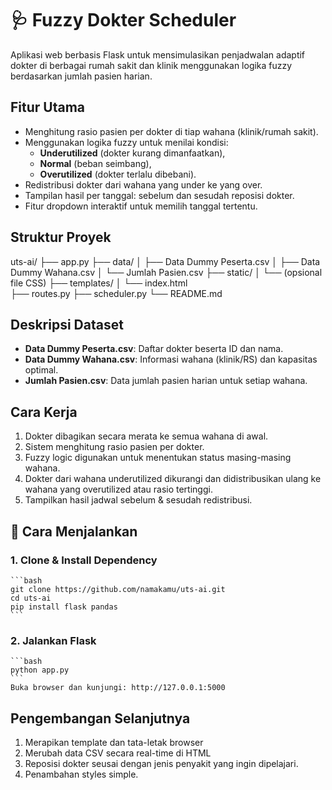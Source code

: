 # 🩺 Fuzzy Dokter Scheduler

Aplikasi web berbasis Flask untuk mensimulasikan penjadwalan adaptif dokter di berbagai rumah sakit dan klinik menggunakan logika fuzzy berdasarkan jumlah pasien harian.

## Fitur Utama

- Menghitung rasio pasien per dokter di tiap wahana (klinik/rumah sakit).
- Menggunakan logika fuzzy untuk menilai kondisi:
  - **Underutilized** (dokter kurang dimanfaatkan),
  - **Normal** (beban seimbang),
  - **Overutilized** (dokter terlalu dibebani).
- Redistribusi dokter dari wahana yang under ke yang over.
- Tampilan hasil per tanggal: sebelum dan sesudah reposisi dokter.
- Fitur dropdown interaktif untuk memilih tanggal tertentu.

## Struktur Proyek

uts-ai/ 
├── app.py 
├── data/ 
│ ├── Data Dummy Peserta.csv 
│ ├── Data Dummy Wahana.csv 
│ └── Jumlah Pasien.csv
├── static/ 
│ └── (opsional file CSS)
├── templates/ 
│ └── index.html  
├── routes.py 
├── scheduler.py 
└── README.md

## Deskripsi Dataset

- **Data Dummy Peserta.csv**: Daftar dokter beserta ID dan nama.
- **Data Dummy Wahana.csv**: Informasi wahana (klinik/RS) dan kapasitas optimal.
- **Jumlah Pasien.csv**: Data jumlah pasien harian untuk setiap wahana.

## Cara Kerja

1. Dokter dibagikan secara merata ke semua wahana di awal.
2. Sistem menghitung rasio pasien per dokter.
3. Fuzzy logic digunakan untuk menentukan status masing-masing wahana.
4. Dokter dari wahana underutilized dikurangi dan didistribusikan ulang ke wahana yang overutilized atau rasio tertinggi.
5. Tampilkan hasil jadwal sebelum & sesudah redistribusi.

## 🚀 Cara Menjalankan

### 1. Clone & Install Dependency

    ```bash
    git clone https://github.com/namakamu/uts-ai.git
    cd uts-ai
    pip install flask pandas
    ```

### 2. Jalankan Flask
    ```bash
    python app.py
    ```
    Buka browser dan kunjungi: http://127.0.0.1:5000

## Pengembangan Selanjutnya
1. Merapikan template dan tata-letak browser
2. Merubah data CSV secara real-time di HTML
3. Reposisi dokter seusai dengan jenis penyakit yang ingin dipelajari.
4. Penambahan styles simple.